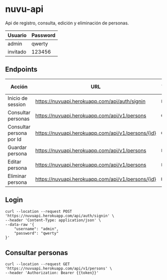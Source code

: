 # nuvu-api

Api de registro, consulta, edición y eliminación de personas.

| Usuario | Password |
| ---- | ----- |
| admin | qwerty |
| invitado | 123456 |

## Endpoints

| Acción | URL | Verbo | Requiere token |
| ---- | ---- | ---- | ---- |
| Inicio de session | https://nuvuapi.herokuapp.com/api/auth/signin | `POST` | ❌ |
| Consultar personas | https://nuvuapi.herokuapp.com/api/v1/persons | `GET` | ✔ |
| Consultar persona por Id | https://nuvuapi.herokuapp.com/api/v1/persons/{id} | `GET` | ✔ |
| Guardar persona | https://nuvuapi.herokuapp.com/api/v1/persons | `POST` | ✔ |
| Editar persona | https://nuvuapi.herokuapp.com/api/v1/persons | `PUT` | ✔ |
| Eliminar persona | https://nuvuapi.herokuapp.com/api/v1/persons/{id} | `DELETE` | ✔ |

## Login
```
curl --location --request POST 'https://nuvuapi.herokuapp.com/api/auth/signin' \
--header 'Content-Type: application/json' \
--data-raw '{
    "username": "admin",
    "password": "qwerty"
}'
```

## Consultar personas
```
curl --location --request GET 'https://nuvuapi.herokuapp.com/api/v1/persons' \
--header 'Authorization: Bearer {{token}}'
```
